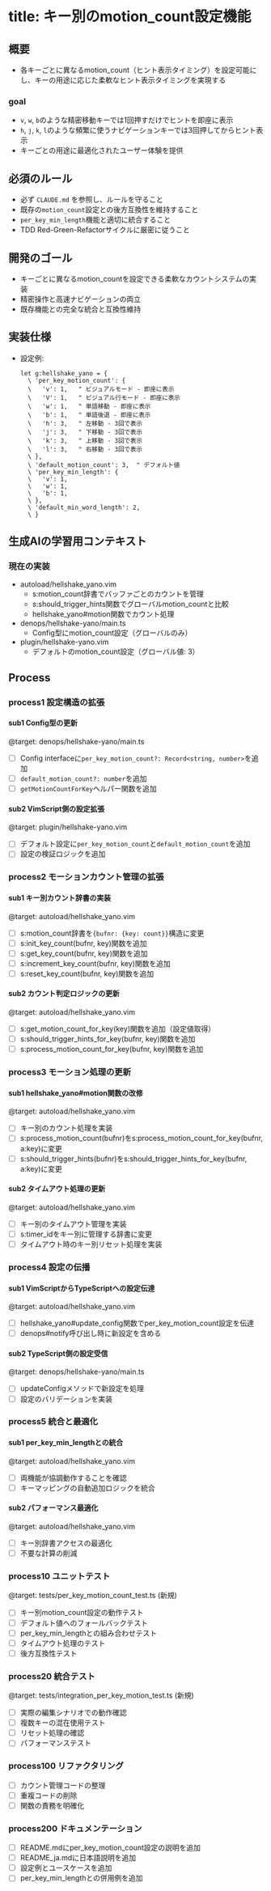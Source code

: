 # title: キー別のmotion_count設定機能

## 概要
- 各キーごとに異なるmotion_count（ヒント表示タイミング）を設定可能にし、キーの用途に応じた柔軟なヒント表示タイミングを実現する

### goal
- `v`, `w`, `b`のような精密移動キーでは1回押すだけでヒントを即座に表示
- `h`, `j`, `k`, `l`のような頻繁に使うナビゲーションキーでは3回押してからヒント表示
- キーごとの用途に最適化されたユーザー体験を提供

## 必須のルール
- 必ず `CLAUDE.md` を参照し、ルールを守ること
- 既存の`motion_count`設定との後方互換性を維持すること
- `per_key_min_length`機能と適切に統合すること
- TDD Red-Green-Refactorサイクルに厳密に従うこと

## 開発のゴール
- キーごとに異なるmotion_countを設定できる柔軟なカウントシステムの実装
- 精密操作と高速ナビゲーションの両立
- 既存機能との完全な統合と互換性維持

## 実装仕様
- 設定例:
  ```vim
  let g:hellshake_yano = {
    \ 'per_key_motion_count': {
    \   'v': 1,   " ビジュアルモード - 即座に表示
    \   'V': 1,   " ビジュアル行モード - 即座に表示
    \   'w': 1,   " 単語移動 - 即座に表示
    \   'b': 1,   " 単語後退 - 即座に表示
    \   'h': 3,   " 左移動 - 3回で表示
    \   'j': 3,   " 下移動 - 3回で表示
    \   'k': 3,   " 上移動 - 3回で表示
    \   'l': 3,   " 右移動 - 3回で表示
    \ },
    \ 'default_motion_count': 3,  " デフォルト値
    \ 'per_key_min_length': {
    \   'v': 1,
    \   'w': 1,
    \   'b': 1,
    \ },
    \ 'default_min_word_length': 2,
    \ }
  ```

## 生成AIの学習用コンテキスト
### 現在の実装
- autoload/hellshake_yano.vim
  - s:motion_count辞書でバッファごとのカウントを管理
  - s:should_trigger_hints関数でグローバルmotion_countと比較
  - hellshake_yano#motion関数でカウント処理
- denops/hellshake-yano/main.ts
  - Config型にmotion_count設定（グローバルのみ）
- plugin/hellshake-yano.vim
  - デフォルトのmotion_count設定（グローバル値: 3）

## Process

### process1 設定構造の拡張
#### sub1 Config型の更新
@target: denops/hellshake-yano/main.ts
- [ ] Config interfaceに`per_key_motion_count?: Record<string, number>`を追加
- [ ] `default_motion_count?: number`を追加
- [ ] `getMotionCountForKey`ヘルパー関数を追加

#### sub2 VimScript側の設定拡張
@target: plugin/hellshake-yano.vim
- [ ] デフォルト設定に`per_key_motion_count`と`default_motion_count`を追加
- [ ] 設定の検証ロジックを追加

### process2 モーションカウント管理の拡張
#### sub1 キー別カウント辞書の実装
@target: autoload/hellshake_yano.vim
- [ ] s:motion_count辞書を`{bufnr: {key: count}}`構造に変更
- [ ] s:init_key_count(bufnr, key)関数を追加
- [ ] s:get_key_count(bufnr, key)関数を追加
- [ ] s:increment_key_count(bufnr, key)関数を追加
- [ ] s:reset_key_count(bufnr, key)関数を追加

#### sub2 カウント判定ロジックの更新
@target: autoload/hellshake_yano.vim
- [ ] s:get_motion_count_for_key(key)関数を追加（設定値取得）
- [ ] s:should_trigger_hints_for_key(bufnr, key)関数を追加
- [ ] s:process_motion_count_for_key(bufnr, key)関数を追加

### process3 モーション処理の更新
#### sub1 hellshake_yano#motion関数の改修
@target: autoload/hellshake_yano.vim
- [ ] キー別のカウント処理を実装
- [ ] s:process_motion_count(bufnr)をs:process_motion_count_for_key(bufnr, a:key)に変更
- [ ] s:should_trigger_hints(bufnr)をs:should_trigger_hints_for_key(bufnr, a:key)に変更

#### sub2 タイムアウト処理の更新
@target: autoload/hellshake_yano.vim
- [ ] キー別のタイムアウト管理を実装
- [ ] s:timer_idをキー別に管理する辞書に変更
- [ ] タイムアウト時のキー別リセット処理を実装

### process4 設定の伝播
#### sub1 VimScriptからTypeScriptへの設定伝達
@target: autoload/hellshake_yano.vim
- [ ] hellshake_yano#update_config関数でper_key_motion_count設定を伝達
- [ ] denops#notify呼び出し時に新設定を含める

#### sub2 TypeScript側の設定受信
@target: denops/hellshake-yano/main.ts
- [ ] updateConfigメソッドで新設定を処理
- [ ] 設定のバリデーションを実装

### process5 統合と最適化
#### sub1 per_key_min_lengthとの統合
@target: autoload/hellshake_yano.vim
- [ ] 両機能が協調動作することを確認
- [ ] キーマッピングの自動追加ロジックを統合

#### sub2 パフォーマンス最適化
@target: autoload/hellshake_yano.vim
- [ ] キー別辞書アクセスの最適化
- [ ] 不要な計算の削減

### process10 ユニットテスト
@target: tests/per_key_motion_count_test.ts (新規)
- [ ] キー別motion_count設定の動作テスト
- [ ] デフォルト値へのフォールバックテスト
- [ ] per_key_min_lengthとの組み合わせテスト
- [ ] タイムアウト処理のテスト
- [ ] 後方互換性テスト

### process20 統合テスト
@target: tests/integration_per_key_motion_test.ts (新規)
- [ ] 実際の編集シナリオでの動作確認
- [ ] 複数キーの混在使用テスト
- [ ] リセット処理の確認
- [ ] パフォーマンステスト

### process100 リファクタリング
- [ ] カウント管理コードの整理
- [ ] 重複コードの削除
- [ ] 関数の責務を明確化

### process200 ドキュメンテーション
- [ ] README.mdにper_key_motion_count設定の説明を追加
- [ ] README_ja.mdに日本語説明を追加
- [ ] 設定例とユースケースを追加
- [ ] per_key_min_lengthとの併用例を追加
